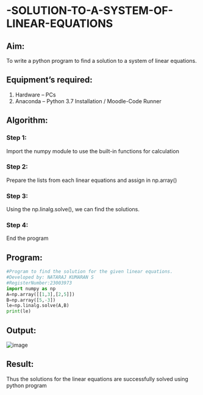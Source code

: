 # -SOLUTION-TO-A-SYSTEM-OF-LINEAR-EQUATIONS
## Aim:
To write a python program to find a solution to a system of linear equations.
## Equipment’s required:
1. 	Hardware – PCs
2. 	Anaconda – Python 3.7 Installation / Moodle-Code Runner
## Algorithm:
### Step 1: 
Import the numpy module to use the built-in functions for calculation
### Step 2: 
Prepare the lists from each linear equations and assign in np.array()
### Step 3: 
Using the np.linalg.solve(), we can find the solutions.
### Step 4: 
End the program
## Program:
~~~python
#Program to find the solution for the given linear equations.
#Developed by: NATARAJ KUMARAN S
#RegisterNumber:23003973
import numpy as np
A=np.array([[1,3],[2,5]])
B=np.array([5,-3])
le=np.linalg.solve(A,B)
print(le)
~~~

## Output:
![image](https://github.com/nataraj26/-SOLUTION-TO-A-SYSTEM-OF-LINEAR-EQUATIONS/assets/147514615/5ed3effe-e9fe-45c0-951d-aa7994ac0053)

## Result: 
Thus the solutions for the linear equations are successfully solved using python program

